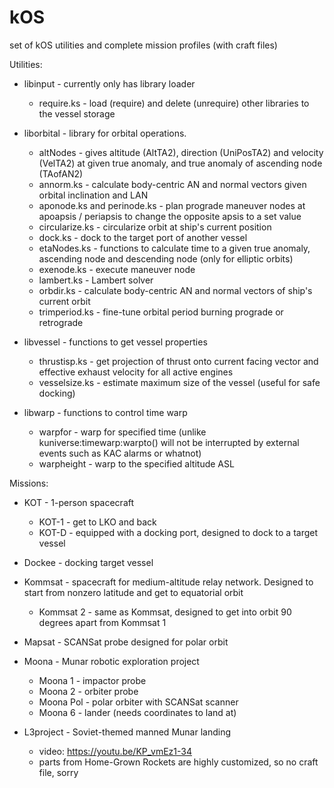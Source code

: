 # kOS
set of kOS utilities and complete mission profiles (with craft files)

Utilities:
* libinput - currently only has library loader
  * require.ks - load (require) and delete (unrequire) other libraries to the vessel storage
  
* liborbital - library for orbital operations.
  * altNodes - gives altitude (AltTA2), direction (UniPosTA2) and velocity (VelTA2) at given true anomaly, and true anomaly of ascending node (TAofAN2)
  * annorm.ks - calculate body-centric AN and normal vectors given orbital inclination and LAN
  * aponode.ks and perinode.ks - plan prograde maneuver nodes at apoapsis / periapsis to change the opposite apsis to a set value
  * circularize.ks - circularize orbit at ship's current position
  * dock.ks - dock to the target port of another vessel
  * etaNodes.ks - functions to calculate time to a given true anomaly, ascending node and descending node (only for elliptic orbits)
  * exenode.ks - execute maneuver node
  * lambert.ks - Lambert solver
  * orbdir.ks - calculate body-centric AN and normal vectors of ship's current orbit
  * trimperiod.ks - fine-tune orbital period burning prograde or retrograde
  
* libvessel - functions to get vessel properties
  * thrustisp.ks - get projection of thrust onto current facing vector and effective exhaust velocity for all active engines
  * vesselsize.ks - estimate maximum size of the vessel (useful for safe docking)
  
* libwarp - functions to control time warp
  * warpfor - warp for specified time (unlike kuniverse:timewarp:warpto() will not be interrupted by external events such as KAC alarms or whatnot)
  * warpheight - warp to the specified altitude ASL
  
Missions:
* KOT - 1-person spacecraft
  * KOT-1 - get to LKO and back
  * KOT-D - equipped with a docking port, designed to dock to a target vessel

* Dockee - docking target vessel

* Kommsat - spacecraft for medium-altitude relay network. Designed to start from nonzero latitude and get to equatorial orbit
  * Kommsat 2 - same as Kommsat, designed to get into orbit 90 degrees apart from Kommsat 1

* Mapsat - SCANSat probe designed for polar orbit

* Moona - Munar robotic exploration project
  * Moona 1 - impactor probe
  * Moona 2 - orbiter probe
  * Moona Pol - polar orbiter with SCANSat scanner
  * Moona 6 - lander (needs coordinates to land at)

* L3project - Soviet-themed manned Munar landing
  * video: https://youtu.be/KP_vmEz1-34
  * parts from Home-Grown Rockets are highly customized, so no craft file, sorry
